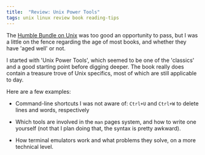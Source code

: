 ```yaml
---
title:  "Review: Unix Power Tools"
tags: unix linux review book reading-tips
---
```


The [Humble Bundle on Unix](https://www.humblebundle.com/books/unix-book-bundle) was too good an opportunity to pass, but I was a little on the fence regarding the age of most books, and whether they have 'aged well' or not.

I started with 'Unix Power Tools', which seemed to be one of the 'classics' and a good starting point before digging deeper. The book really does contain a treasure trove of Unix specifics, most of which are still applicable to day. 

Here are a few examples:

- Command-line shortcuts I was not aware of: `Ctrl+U` and `Ctrl+W` to delete lines and words, respectively

- Which tools are involved in the `man` pages system, and how to write one yourself (not that I plan doing that, the syntax is pretty awkward).

- How terminal emulators work and what problems they solve, on a more technical level.
